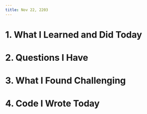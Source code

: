 ```yaml
---
title: Nov 22, 2203
---
```


# 1. What I Learned and Did Today


# 2. Questions I Have


# 3. What I Found Challenging


# 4. Code I Wrote Today